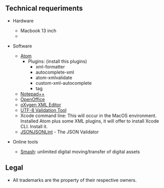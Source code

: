 ## Technical requeriments ##

* Hardware
     - Macbook 13 inch
     - 

* Software
     - [Atom](https://atom.io/)
         - Plugins: (install this plugins)
             - xml-formatter
             - autocomplete-xml
             - atom-xmlvalidate
             - custom-xml-autocomplete
             - tag
     - [Notepad++](https://notepad-plus-plus.org/download/v7.5.6.html)
     - [OpenOffice](https://www.openoffice.org/es/)
     - [oXygen XML Editor](http://www.oxygenxml.com/)
     - [UTF-8 Validation Tool](https://github.com/digital-preservation/utf8-validator)
     - Xcode command line: This will occur in the MacOS environment. Installed Atom plus some XML plugins, it will offer to install Xcode CLI. Install it.
     - [JSONJSONLint](https://jsonlint.com/) - The JSON Validator

* Online tools
     - [Smash](https://www.fromsmash.com/): unlimited digital moving/transfer of digital assets
## Legal ##

* All trademarks are the property of their respective owners.